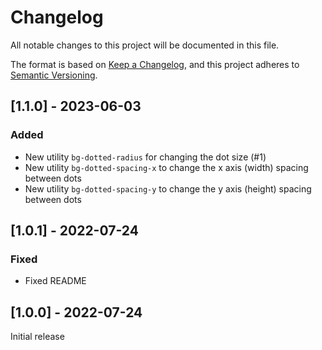 # Changelog

All notable changes to this project will be documented in this file.

The format is based on [Keep a Changelog](https://keepachangelog.com/en/1.0.0/),
and this project adheres to [Semantic Versioning](https://semver.org/spec/v2.0.0.html).

## [1.1.0] - 2023-06-03

### Added

- New utility `bg-dotted-radius` for changing the dot size (#1)
- New utility `bg-dotted-spacing-x` to change the x axis (width) spacing between dots
- New utility `bg-dotted-spacing-y` to change the y axis (height) spacing between dots

## [1.0.1] - 2022-07-24

### Fixed

- Fixed README

## [1.0.0] - 2022-07-24

Initial release
